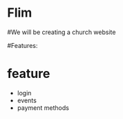 # Flim

#We will be creating a church website

#Features:

# feature 
* login
* events
* payment methods

